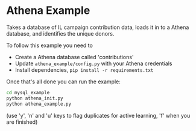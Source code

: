 # Athena Example

Takes a database of IL campaign contribution data, loads it in to a
Athena database, and identifies the unique donors. 

To follow this example you need to 

* Create a Athena database called 'contributions'
* Update `athena_example/config.py` with your Athena credentials
* Install dependencies, `pip install -r requirements.txt`

Once that's all done you can run the example:

```bash
cd mysql_example
python athena_init.py 
python athena_example.py
```

  (use 'y', 'n' and 'u' keys to flag duplicates for active learning, 'f' when you are finished) 
